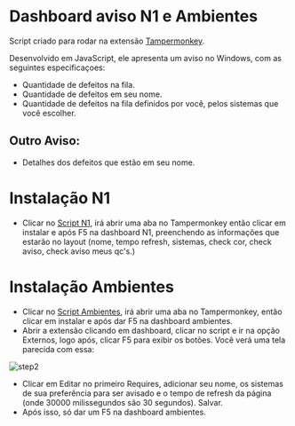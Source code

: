 # Dashboard aviso N1 e Ambientes

Script criado para rodar na extensão [Tampermonkey](https://chrome.google.com/webstore/detail/tampermonkey/dhdgffkkebhmkfjojejmpbldmpobfkfo?hl=pt-BR).



Desenvolvido em JavaScript, ele apresenta um aviso no Windows, com as seguintes especificaçoes: 

+ Quantidade de defeitos na fila.
+ Quantidade de defeitos em seu nome.
+ Quantidade de defeitos na fila definidos por você, pelos sistemas que você escolher.
## Outro Aviso:
+ Detalhes dos defeitos que estão em seu nome. 


# Instalação N1

- Clicar no [Script N1](https://raw.githubusercontent.com/correamth/dashaviso/master/AvisoN1Full.user.js), irá abrir uma aba no Tampermonkey então clicar em instalar e após F5 na dashboard N1, preenchendo as informações que estarão no layout (nome, tempo refresh, sistemas, check cor, check aviso, check aviso meus qc's.)

# Instalação Ambientes

- Clicar no [Script Ambientes](https://raw.githubusercontent.com/correamth/dashaviso/master/dashavisoambientes.user.js), irá abrir uma aba no Tampermonkey, então clicar em instalar e após dar F5 na dashboard ambientes.
- Abrir a extensão clicando em dashboard, clicar no script e ir na opção Externos, logo após, clicar F5 para exibir os botões. Você verá uma tela parecida com essa:

![step2](https://raw.githubusercontent.com/correamth/dashaviso/master/img.png)
- Clicar em Editar no primeiro Requires, adicionar seu nome, os sistemas de sua preferência para ser avisado e o tempo de refresh da página (onde 30000 milissegundos são 30 segundos). Salvar.
- Após isso, só dar um F5 na dashboard ambientes. 


